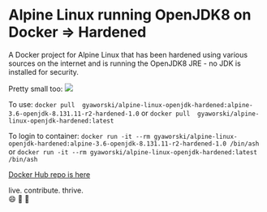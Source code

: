 # Alpine Linux running OpenJDK8 on Docker => Hardened
A Docker project for Alpine Linux that has been hardened using various sources on the internet and is running the OpenJDK8 JRE - no JDK is installed for security.

Pretty small too:
[![](https://images.microbadger.com/badges/image/gyaworski/alpine-linux-openjdk-hardened:alpine-3.6-openjdk-8.131.11-r2-hardened-1.0.svg)](https://microbadger.com/images/gyaworski/alpine-linux-openjdk-hardened:alpine-3.6-openjdk-8.131.11-r2-hardened-1.0 "Get your own image badge on microbadger.com")

To use:
`docker pull  gyaworski/alpine-linux-openjdk-hardened:alpine-3.6-openjdk-8.131.11-r2-hardened-1.0` or `docker pull  gyaworski/alpine-linux-openjdk-hardened:latest`

To login to container:
`docker run -it --rm gyaworski/alpine-linux-openjdk-hardened:alpine-3.6-openjdk-8.131.11-r2-hardened-1.0 /bin/ash` or `docker run -it --rm gyaworski/alpine-linux-openjdk-hardened:latest /bin/ash`

[Docker Hub repo is here](https://hub.docker.com/r/gyaworski/alpine-linux-openjdk-hardened/)

live. contribute. thrive.  
:smile: :rocket: :muscle:
